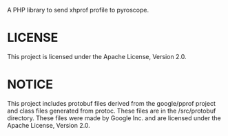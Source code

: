 A PHP library to send xhprof profile to pyroscope.

# LICENSE
This project is licensed under the Apache License, Version 2.0.

# NOTICE
This project includes protobuf files derived from the google/pprof project and class files generated from protoc.
These files are in the /src/protobuf directory.
These files were made by Google Inc. and are licensed under the Apache License, Version 2.0.